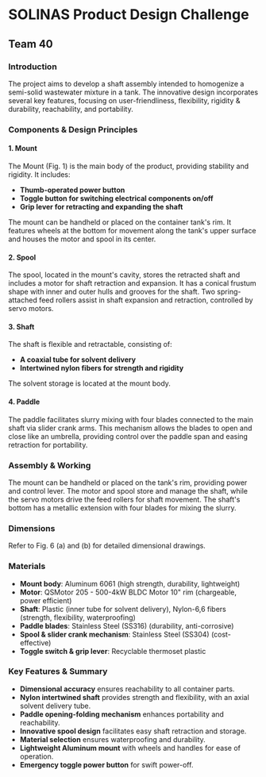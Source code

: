 # SOLINAS Product Design Challenge

## Team 40

### Introduction
The project aims to develop a shaft assembly intended to homogenize a semi-solid wastewater mixture in a tank. The innovative design incorporates several key features, focusing on user-friendliness, flexibility, rigidity & durability, reachability, and portability.

### Components & Design Principles

#### 1. Mount
The Mount (Fig. 1) is the main body of the product, providing stability and rigidity. It includes:
- **Thumb-operated power button**
- **Toggle button for switching electrical components on/off**
- **Grip lever for retracting and expanding the shaft**

The mount can be handheld or placed on the container tank's rim. It features wheels at the bottom for movement along the tank's upper surface and houses the motor and spool in its center.

#### 2. Spool
The spool, located in the mount's cavity, stores the retracted shaft and includes a motor for shaft retraction and expansion. It has a conical frustum shape with inner and outer hulls and grooves for the shaft. Two spring-attached feed rollers assist in shaft expansion and retraction, controlled by servo motors.

#### 3. Shaft
The shaft is flexible and retractable, consisting of:
- **A coaxial tube for solvent delivery**
- **Intertwined nylon fibers for strength and rigidity**

The solvent storage is located at the mount body.

#### 4. Paddle
The paddle facilitates slurry mixing with four blades connected to the main shaft via slider crank arms. This mechanism allows the blades to open and close like an umbrella, providing control over the paddle span and easing retraction for portability.

### Assembly & Working
The mount can be handheld or placed on the tank's rim, providing power and control lever. The motor and spool store and manage the shaft, while the servo motors drive the feed rollers for shaft movement. The shaft's bottom has a metallic extension with four blades for mixing the slurry.

### Dimensions
Refer to Fig. 6 (a) and (b) for detailed dimensional drawings.

### Materials
- **Mount body**: Aluminum 6061 (high strength, durability, lightweight)
- **Motor**: QSMotor 205 - 500-4kW BLDC Motor 10" rim (chargeable, power efficient)
- **Shaft**: Plastic (inner tube for solvent delivery), Nylon-6,6 fibers (strength, flexibility, waterproofing)
- **Paddle blades**: Stainless Steel (SS316) (durability, anti-corrosive)
- **Spool & slider crank mechanism**: Stainless Steel (SS304) (cost-effective)
- **Toggle switch & grip lever**: Recyclable thermoset plastic

### Key Features & Summary
- **Dimensional accuracy** ensures reachability to all container parts.
- **Nylon intertwined shaft** provides strength and flexibility, with an axial solvent delivery tube.
- **Paddle opening-folding mechanism** enhances portability and reachability.
- **Innovative spool design** facilitates easy shaft retraction and storage.
- **Material selection** ensures waterproofing and durability.
- **Lightweight Aluminum mount** with wheels and handles for ease of operation.
- **Emergency toggle power button** for swift power-off.
